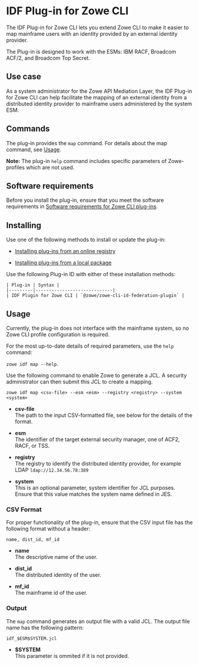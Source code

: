 # IDF Plug-in for Zowe CLI

The IDF Plug-in for Zowe CLI lets you extend Zowe CLI to make it easier to map mainframe users with an identity provided by an external identity provider.

The Plug-in is designed to work with the ESMs: IBM RACF, Broadcom ACF/2, and Broadcom Top Secret.

## Use case

As a system administrator for the Zowe API Mediation Layer, the IDF Plug-in for Zowe CLI can help facilitate the mapping of an external identity from a distributed identity provider to mainframe users administered by the system ESM.

## Commands

The plug-in provides the `map` command. For details about the map command, see [Usage](#usage).

**Note:** The plug-in `help` command includes specific parameters of Zowe-profiles which are not used.

## Software requirements

Before you install the plug-in, ensure that you meet the software requirements in [Software requirements for Zowe CLI plug-ins](cli-swreqplugins.md).

## Installing

Use one of the following methods to install or update the plug-in:

- [Installing plug-ins from an online registry](cli-installplugins.md#installing-plug-ins-from-an-online-registry)

- [Installing plug-ins from a local package](cli-installplugins.md#installing-plug-ins-from-a-local-package)

Use the following Plug-in ID with either of these installation methods:

    | Plug-in | Syntax |
    |---------|-----------------------------|
    | IDF Plugin for Zowe CLI | `@zowe/zowe-cli-id-federation-plugin` |

## Usage

Currently, the plug-in does not interface with the mainframe system, so no Zowe CLI profile configuration is required.

For the most up-to-date details of required parameters, use the `help` command:

 `zowe idf map --help`.

Use the following command to enable Zowe to generate a JCL. A security administrator can then submit this JCL to create a mapping.

`zowe idf map <csv-file> --esm <esm> --registry <registry> --system <system>`

- **csv-file**  
The path to the input CSV-formatted file, see below for the details of the format.

- **esm**  
The identifier of the target external security manager, one of ACF2, RACF, or TSS.

- **registry**  
The registry to identify the distributed identity provider, for example LDAP `ldap://12.34.56.78:389`

- **system**  
This is an optional parameter, system identifier for JCL purposes. Ensure that this value matches the system name defined in JES.

### CSV Format

For proper functionality of the plug-in, ensure that the CSV input file has the following format without a header:

```csv
name, dist_id, mf_id
```

- **name**  
The descriptive name of the user.

- **dist_id**  
The distributed identity of the user.

- **mf_id**  
The mainframe id of the user.

### Output

The `map` command generates an output file with a valid JCL. The output file name has the following pattern:

`idf_$ESM$SYSTEM.jcl`

- **$SYSTEM**  
 This parameter is ommited if it is not provided.
